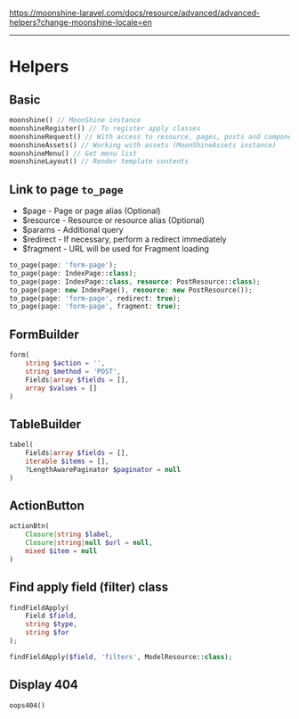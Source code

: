 https://moonshine-laravel.com/docs/resource/advanced/advanced-helpers?change-moonshine-locale=en

------
# Helpers

<a name="basic"></a>
## Basic

```php
moonshine() // MoonShine instance
moonshineRegister() // To register apply classes
moonshineRequest() // With access to resource, pages, posts and components
moonshineAssets() // Working with assets (MoonShineAssets instance)
moonshineMenu() // Get menu list
moonshineLayout() // Render template contents
```

<a name="to_page"></a>
## Link to page `to_page`

- $page - Page or page alias (Optional)
- $resource - Resource or resource alias (Optional)
- $params - Additional query
- $redirect - If necessary, perform a redirect immediately
- $fragment - URL will be used for Fragment loading

```php
to_page(page: 'form-page');
to_page(page: IndexPage::class);
to_page(page: IndexPage::class, resource: PostResource::class);
to_page(page: new IndexPage(), resource: new PostResource());
to_page(page: 'form-page', redirect: true);
to_page(page: 'form-page', fragment: true);
```

<a name="form_builder"></a>
## FormBuilder

```php
form(
    string $action = '',
    string $method = 'POST',
    Fields|array $fields = [],
    array $values = []
)
```

<a name="table_builder"></a>
## TableBuilder

```php
tabel(
    Fields|array $fields = [],
    iterable $items = [],
    ?LengthAwarePaginator $paginator = null
)
```

<a name="action_button"></a>
## ActionButton

```php
actionBtn(
    Closure|string $label,
    Closure|string|null $url = null,
    mixed $item = null
)
```

<a name="find_field_apply"></a>
## Find apply field (filter) class

```php
findFieldApply(
    Field $field,
    string $type,
    string $for
);

findFieldApply($field, 'filters', ModelResource::class);
```

<a name="oops404"></a>
## Display 404

```php
oops404()
```
